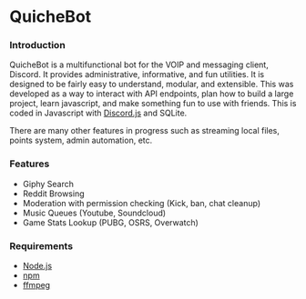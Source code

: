 # QuicheBot

### Introduction
QuicheBot is a multifunctional bot for the VOIP and messaging client, Discord. It provides administrative, informative, and fun utilities. It is designed to be fairly easy to understand, modular, and extensible. This was developed as a way to interact with API endpoints, plan how to build a large project, learn javascript, and make something fun to use with friends. This is coded in Javascript with [Discord.js](https://discord.js.org/#/) and SQLite.

There are many other features in progress such as streaming local files, points system, admin automation, etc.

### Features
* Giphy Search
* Reddit Browsing
* Moderation with permission checking (Kick, ban, chat cleanup)
* Music Queues (Youtube, Soundcloud)
* Game Stats Lookup (PUBG, OSRS, Overwatch)


### Requirements
* [Node.js](https://nodejs.org/en/)
* [npm](https://www.npmjs.com/)
* [ffmpeg](https://www.ffmpeg.org/)
